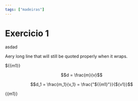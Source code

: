 ```yaml
---
tags: ["madeiras"]
---
```


# Exercicio 1

<v-chip>asdad</v-chip>



Aery long line that will still be quoted properly when it wraps.



<p>${{m1}} </p>

$$d = \frac{m}{v}$$

$$d_1 = \frac{m_1}{v_1} = \frac{"${{m1}"}}{${v1}}$$ 

{{m1}}

<script>
export default {
  data () {
      return {
          m1: 2,
          v1: 4
      }
  }
}
</script>



